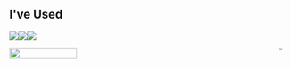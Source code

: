 ## I've Used

<img src="https://img.shields.io/badge/swift-%23FA7343.svg?&style=for-the-badge&logo=swift&logoColor=white" /><img src="https://img.shields.io/badge/uikit-%232396F3.svg?&style=for-the-badge&logo=uikit&logoColor=white" /><img src="https://img.shields.io/badge/xcode-%231575F9.svg?&style=for-the-badge&logo=xcode&logoColor=white" />

<div style="display: flex; justify-content: space-between;">
  <img src="https://github-readme-stats.vercel.app/api?username=opficdev&show_icons=true&theme=swift" style="width: 49%;" />
  <a href="https://solved.ac/0412justin1/">
    <img src="http://mazassumnida.wtf/api/v2/generate_badge?boj=0412justin1" style="width: 49%;" />
  </a>
</div>
